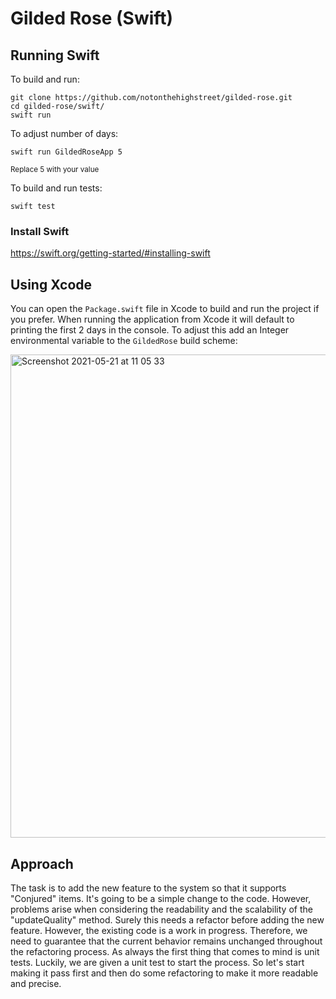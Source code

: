 # Gilded Rose (Swift)

## Running Swift

To build and run:

    git clone https://github.com/notonthehighstreet/gilded-rose.git
    cd gilded-rose/swift/
    swift run
    
To adjust number of days:

    swift run GildedRoseApp 5
    
<sup>Replace 5 with your value</sup>

To build and run tests:

    swift test

### Install Swift

https://swift.org/getting-started/#installing-swift

## Using Xcode

You can open the `Package.swift` file in Xcode to build and run the project if you prefer. When running the application from Xcode it will default to printing the first 2 days in the console. To adjust this add an Integer environmental variable to the `GildedRose` build scheme:

<img width="773" alt="Screenshot 2021-05-21 at 11 05 33" src="https://user-images.githubusercontent.com/630601/119180032-9fc7c780-ba67-11eb-849c-78e0bf691fd9.png">

## Approach

The task is to add the new feature to the system so that it supports "Conjured" items. It's going to be a simple change to the code. However, problems arise when considering the readability and the scalability of the "updateQuality" method. Surely this needs a refactor before adding the new feature. However, the existing code is a work in progress. Therefore, we need to guarantee that the current behavior remains unchanged throughout the refactoring process. As always the first thing that comes to mind is unit tests. Luckily, we are given a unit test to start the process. So let's start making it pass first and then do some refactoring to make it more readable and precise.

